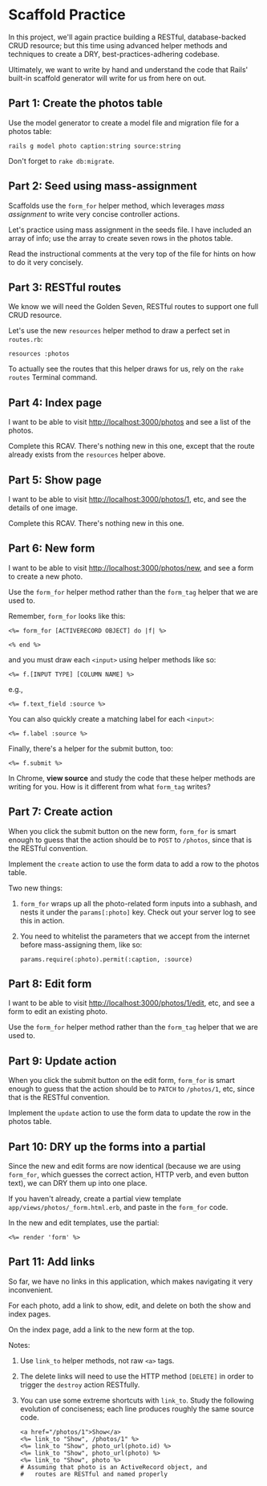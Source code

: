 # Scaffold Practice

In this project, we'll again practice building a RESTful, database-backed CRUD resource; but this time using advanced helper methods and techniques to create a DRY, best-practices-adhering codebase.

Ultimately, we want to write by hand and understand the code that Rails' built-in scaffold generator will write for us from here on out.

## Part 1: Create the photos table

Use the model generator to create a model file and migration file for a photos table:

    rails g model photo caption:string source:string

Don't forget to `rake db:migrate`.

## Part 2: Seed using mass-assignment

Scaffolds use the `form_for` helper method, which leverages *mass assignment* to write very concise controller actions.

Let's practice using mass assignment in the seeds file. I have included an array of info; use the array to create seven rows in the photos table.

Read the instructional comments at the very top of the file for hints on how to do it very concisely.

## Part 3: RESTful routes

We know we will need the Golden Seven, RESTful routes to support one full CRUD resource.

Let's use the new `resources` helper method to draw a perfect set in `routes.rb`:

    resources :photos

To actually see the routes that this helper draws for us, rely on the `rake routes` Terminal command.

## Part 4: Index page

I want to be able to visit [http://localhost:3000/photos](http://localhost:3000/photos) and see a list of the photos.

Complete this RCAV. There's nothing new in this one, except that the route already exists from the `resources` helper above.

## Part 5: Show page

I want to be able to visit [http://localhost:3000/photos/1](http://localhost:3000/photos/1), etc, and see the details of one image.

Complete this RCAV. There's nothing new in this one.

## Part 6: New form

I want to be able to visit [http://localhost:3000/photos/new](http://localhost:3000/photos/new), and see a form to create a new photo.

Use the `form_for` helper method rather than the `form_tag` helper that we are used to.

Remember, `form_for` looks like this:

    <%= form_for [ACTIVERECORD OBJECT] do |f| %>

    <% end %>

and you must draw each `<input>` using helper methods like so:

    <%= f.[INPUT TYPE] [COLUMN NAME] %>

e.g.,

    <%= f.text_field :source %>

You can also quickly create a matching label for each `<input>`:

    <%= f.label :source %>

Finally, there's a helper for the submit button, too:

    <%= f.submit %>

In Chrome, **view source** and study the code that these helper methods are writing for you. How is it different from what `form_tag` writes?

## Part 7: Create action

When you click the submit button on the new form, `form_for` is smart enough to guess that the action should be to `POST` to `/photos`, since that is the RESTful convention.

Implement the `create` action to use the form data to add a row to the photos table.

Two new things:

 1. `form_for` wraps up all the photo-related form inputs into a subhash, and nests it under the `params[:photo]` key. Check out your server log to see this in action.
 1. You need to whitelist the parameters that we accept from the internet before mass-assigning them, like so:

        params.require(:photo).permit(:caption, :source)

## Part 8: Edit form

I want to be able to visit [http://localhost:3000/photos/1/edit](http://localhost:3000/photos/1/edit), etc, and see a form to edit an existing photo.

Use the `form_for` helper method rather than the `form_tag` helper that we are used to.

## Part 9: Update action

When you click the submit button on the edit form, `form_for` is smart enough to guess that the action should be to `PATCH` to `/photos/1`, etc, since that is the RESTful convention.

Implement the `update` action to use the form data to update the row in the photos table.

## Part 10: DRY up the forms into a partial

Since the new and edit forms are now identical (because we are using `form_for`, which guesses the correct action, HTTP verb, and even button text), we can DRY them up into one place.

If you haven't already, create a partial view template `app/views/photos/_form.html.erb`, and paste in the `form_for` code.

In the new and edit templates, use the partial:

    <%= render 'form' %>

## Part 11: Add links

So far, we have no links in this application, which makes navigating it very inconvenient.

For each photo, add a link to show, edit, and delete on both the show and index pages.

On the index page, add a link to the new form at the top.

Notes:

 1. Use `link_to` helper methods, not raw `<a>` tags.
 1. The delete links will need to use the HTTP method `[DELETE]` in order to trigger the `destroy` action RESTfully.
 1. You can use some extreme shortcuts with `link_to`. Study the following evolution of conciseness; each line produces roughly the same source code.

        <a href="/photos/1">Show</a>
        <%= link_to "Show", /photos/1" %>
        <%= link_to "Show", photo_url(photo.id) %>
        <%= link_to "Show", photo_url(photo) %>
        <%= link_to "Show", photo %>
        # Assuming that photo is an ActiveRecord object, and
        #   routes are RESTful and named properly
